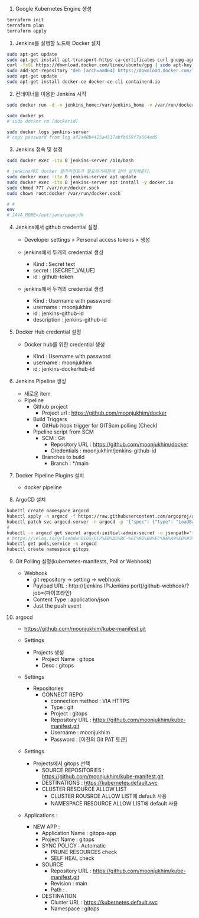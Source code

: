 1. Google Kubernetes Engine 생성

```bash
terraform init
terraform plan
terraform apply
```

1. Jenkins를 실행할 노드에 Docker 설치

```bash
sudo apt-get update
sudo apt-get install apt-transport-https ca-certificates curl gnupg-agent software-properties-common
curl -fsSL https://download.docker.com/linux/ubuntu/gpg | sudo apt-key add -
sudo add-apt-repository "deb [arch=amd64] https://download.docker.com/linux/ubuntu $(lsb_release -cs) stable"
sudo apt-get update
sudo apt-get install docker-ce docker-ce-cli containerd.io
```

2. 컨테이너를 이용한 Jenkins 시작

```bash
sudo docker run -d -v jenkins_home:/var/jenkins_home -v /var/run/docker.sock:/var/run/docker.sock  -p 8080:8080 -p 50000:50000 --restart=on-failure --name jenkins-server jenkins/jenkins:lts-jdk11

sudo docker ps
# sudo docker rm [dockerid]

sudo docker logs jenkins-server
# copy password from log af2a40b4425a4517abfb059f7a564ed5
```

3. Jenkins 접속 및 설정

```bash
sudo docker exec -itu 0 jenkins-server /bin/bash

# jenkins에도 docker 클라이언트가 필요하기때문에 같이 설치해준다.
sudo docker exec -itu 0 jenkins-server apt update
sudo docker exec -itu 0 jenkins-server apt install -y docker.io
sudo chmod 777 /var/run/docker.sock
sudo chown root:docker /var/run/docker.sock

# #
env
# JAVA_HOME=/opt/java/openjdk
```

4. Jenkins에서 github credential 설정

   - Developer settings > Personal access tokens > 생성
   - jenkins에서 두개의 credential 생성

     - Kind : Secret text
     - secret : [SECRET_VALUE]
     - id : github-token

   - jenkins에서 두개의 credential 생성
     - Kind : Username with password
     - username : moonjukhim
     - id : jenkins-github-id
     - description : jenkins-github-id

5. Docker Hub credential 설정

   - Docker hub를 위한 credential 생성

     - Kind : Username with password
     - username : moonjukhim
     - id : jenkins-dockerhub-id

6. Jenkins Pipeline 생성

   - 새로운 item
   - Pipeline
     - Github project
       - Project url : https://github.com/moonjukhim/docker
     - Build Triggers
       - GitHub hook trigger for GITScm polling (Check)
     - Pipeline script from SCM
       - SCM : Git
         - Repository URL : https://github.com/moonjukhim/docker
         - Credentials : moonjukhim/jenkins-github-id
       - Branches to build
         - Branch : \*/main

7. Docker Pipeline Plugins 설치

   - docker pipeline

8. ArgoCD 설치

```bash
kubectl create namespace argocd
kubectl apply -n argocd -f https://raw.githubusercontent.com/argoproj/argo-cd/stable/manifests/install.yaml
kubectl patch svc argocd-server -n argocd -p '{"spec": {"type": "LoadBalancer"}}'
#
kubectl -n argocd get secret argocd-initial-admin-secret -o jsonpath="{.data.password}" | base64 -d ; echo
# https://velog.io/@rlaehdwn0105/GCP%EB%A5%BC-%EC%9D%B4%EC%9A%A9%ED%95%9C-Jenkins-ArgoCD-CICD-%EA%B5%AC%ED%98%84
kubectl get pods,service -n argocd
kubectl create namespace gitops
```

9. Git Polling 설정(kubernetes-manifests, Poll or Webhook)

   - Webhook
     - git repository -> setting -> webhook
     - Payload URL : http://(jenkins IP:Jenkins port)/github-webhook/?job=(파이프라인)
     - Content Type : application/json
     - Just the push event

10. argocd

    - https://github.com/moonjukhim/kube-manifest.git
    - Settings

      - Projects 생성
        - Project Name : gitops
        - Desc : gitops

    - Settings
      - Repositories
        - CONNECT REPO
          - connection method : VIA HTTPS
          - Type : git
          - Project : gitops
          - Repository URL : https://github.com/moonjukhim/kube-manifest.git
          - Username : moonjukhim
          - Password : [이전의 Git PAT 토큰]
    - Settings

      - Projects에서 gitops 선택
        - SOURCE REPOSITORIES : https://github.com/moonjukhim/kube-manifest.git
        - DESTINATIONS : https://kubernetes.default.svc
        - CLUSTER RESOURCE ALLOW LIST
          - CLUSTER ROUSRCE ALLOW LIST에 default 사용
          - NAMESPACE RESOURCE ALLOW LIST에 default 사용

    - Applications :
      - NEW APP :
        - Application Name : gitops-app
        - Project Name : gitops
        - SYNC POLICY : Automatic
          - PRUNE RESOURCES check
          - SELF HEAL check
        - SOURCE
          - Repository URL : https://github.com/moonjukhim/kube-manifest.git
          - Revision : main
          - Path : .
        - DESTINATION
          - Cluster URL : https://kubernetes.default.svc
          - Namespace : gitops
